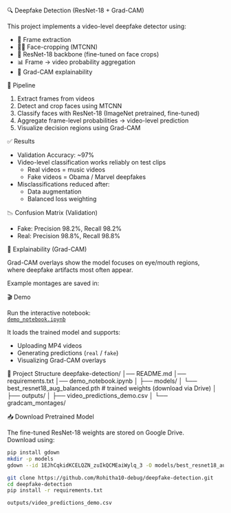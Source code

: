  🔍 Deepfake Detection (ResNet-18 + Grad-CAM)

This project implements a video-level deepfake detector using:
- 🎥 Frame extraction  
- 🧑‍🎨 Face-cropping (MTCNN)  
- 🧠 ResNet-18 backbone (fine-tuned on face crops)  
- 📊 Frame → video probability aggregation  
- 🔎 Grad-CAM explainability  

 🚀 Pipeline

1. Extract frames from videos  
2. Detect and crop faces using MTCNN 
3. Classify faces with ResNet-18 (ImageNet pretrained, fine-tuned)
4. Aggregate frame-level probabilities → video-level prediction  
5. Visualize decision regions using Grad-CAM 

 ✅ Results

- Validation Accuracy: ~97%  
- Video-level classification works reliably on test clips  
  - Real videos = music videos  
  - Fake videos = Obama / Marvel deepfakes  
- Misclassifications reduced after:  
  - Data augmentation  
  - Balanced loss weighting  

📉 Confusion Matrix (Validation)  
- Fake: Precision 98.2%, Recall 98.2%  
- Real: Precision 98.8%, Recall 98.8%  

 🔎 Explainability (Grad-CAM)

Grad-CAM overlays show the model focuses on eye/mouth regions,  
where deepfake artifacts most often appear.

Example montages are saved in:  

 🎬 Demo

Run the interactive notebook:  
[`demo_notebook.ipynb`](./demo_notebook.ipynb)

It loads the trained model and supports:  
- Uploading MP4 videos  
- Generating predictions (`real` / `fake`)  
- Visualizing Grad-CAM overlays  

 📂 Project Structure
deepfake-detection/
│── README.md
│── requirements.txt
│── demo_notebook.ipynb
│
├── models/
│ └── best_resnet18_aug_balanced.pth # trained weights (download via Drive)
│
├── outputs/
│ ├── video_predictions_demo.csv
│ └── gradcam_montages/

 📥 Download Pretrained Model

The fine-tuned ResNet-18 weights are stored on Google Drive.  
Download using:

```bash
pip install gdown
mkdir -p models
gdown --id 1EJhCqkidKCELQZN_zuIkQCMEaiWylq_3 -O models/best_resnet18_aug_balanced.pth

git clone https://github.com/Rohitha10-debug/deepfake-detection.git
cd deepfake-detection
pip install -r requirements.txt

outputs/video_predictions_demo.csv

